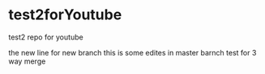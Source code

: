 # test2forYoutube
test2 repo for youtube

 the new line for new branch
 this is some edites in master barnch 
test for 3 way merge 
